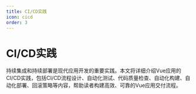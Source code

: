 ```yaml
---
title: CI/CD实践
icon: cicd
order: 3
---
```


# CI/CD实践

持续集成和持续部署是现代应用开发的重要实践。本文将详细介绍Vue应用的CI/CD实践，包括CI/CD流程设计、自动化测试、代码质量检查、自动化构建、自动化部署、回滚策略等内容，帮助读者构建高效、可靠的Vue应用交付流程。
